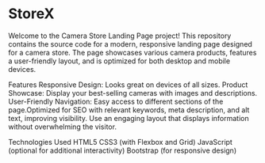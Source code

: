 # StoreX 
Welcome to the Camera Store Landing Page project! This repository contains the source code for a modern, 
responsive landing page designed for a camera store. The page showcases various camera products, features a 
user-friendly layout, and is optimized for both desktop and mobile devices.

Features Responsive Design: Looks great on devices of all sizes. Product Showcase: Display your best-selling cameras with images and descriptions. User-Friendly Navigation: Easy access to different sections of the page.Optimized for SEO with relevant keywords, meta description, and alt text, improving visibility. Use an engaging layout that displays information without overwhelming the visitor.

Technologies Used HTML5 CSS3 (with Flexbox and Grid) JavaScript (optional for additional interactivity) Bootstrap (for responsive design)
